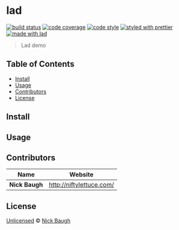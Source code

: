 # lad

[![build status](https://img.shields.io/travis/com/ladjs/lad.sh.svg)](https://travis-ci.org/ladjs/lad.sh)
[![code coverage](https://img.shields.io/codecov/c/github/ladjs/lad.sh.svg)](https://codecov.io/gh/ladjs/lad.sh)
[![code style](https://img.shields.io/badge/code_style-XO-5ed9c7.svg)](https://github.com/sindresorhus/xo)
[![styled with prettier](https://img.shields.io/badge/styled_with-prettier-ff69b4.svg)](https://github.com/prettier/prettier)
[![made with lad](https://img.shields.io/badge/made_with-lad-95CC28.svg)](https://lad.js.org)

> Lad demo


## Table of Contents

* [Install](#install)
* [Usage](#usage)
* [Contributors](#contributors)
* [License](#license)


## Install


## Usage


## Contributors

| Name           | Website                    |
| -------------- | -------------------------- |
| **Nick Baugh** | <http://niftylettuce.com/> |


## License

[Unlicensed](LICENSE) © [Nick Baugh](https://niftylettuce.com)


##
